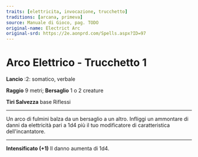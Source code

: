 ```yaml
---
traits: [elettricita, invocazione, trucchetto]
traditions: [arcana, primeva]
source: Manuale di Gioco, pag. TODO
original-name: Electrict Arc
original-srd: https://2e.aonprd.com/Spells.aspx?ID=97
---
```


# Arco Elettrico - Trucchetto 1

**Lancio** :2: somatico, verbale

**Raggio** 9 metri; **Bersaglio** 1 o 2 creature

**Tiri Salvezza** base Riflessi

---

Un arco di fulmini balza da un bersaglio a un altro. Infliggi un ammontare di
danni da elettricità pari a 1d4 più il tuo modificatore di caratteristica
dell'incantatore.

---

**Intensificato (+1)** Il danno aumenta di 1d4.
